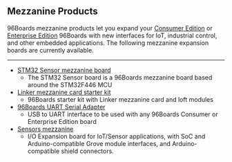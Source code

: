 ## Mezzanine Products

96Boards mezzanine products let you expand your [Consumer Edition](http://www.96boards.org/products/ce/) or [Enterprise Edition](http://www.96boards.org/products/ee/) 96Boards with new interfaces for IoT, industrial control, and other embedded applications. The following mezzanine expansion boards are currently available.

***

- [STM32 Sensor mezzanine board](STM32/README.md)
   - The STM32 Sensor board is a 96Boards mezzanine board based around the STM32F446 MCU
- [Linker mezzanine card starter kit](LinkerMezzanineStarterKit/README.md)
   - 96Boards starter kit with Linker mezzanine card and loft modules
- [96Boards UART Serial Adapter](UARTSerial/README.md)
   - USB to UART interface to be used with any 96Boards Consumer or Enterprise Edition board
- [Sensors mezzanine](SensorsMezzanine/README.md)
   -  I/O Expansion board for IoT/Sensor applications, with SoC and Arduino-compatible Grove module interfaces, and Arduino-compatible shield connectors.
